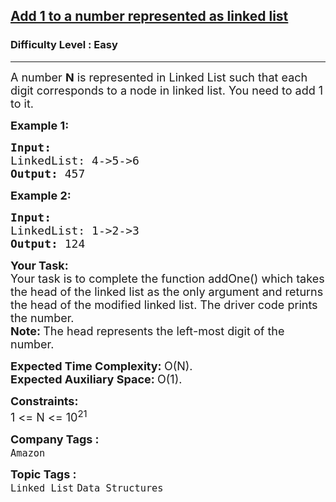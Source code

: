 <h2><a href="https://practice.geeksforgeeks.org/problems/add-1-to-a-number-represented-as-linked-list/1">Add 1 to a number represented as linked list</a></h2><h3>Difficulty Level : Easy</h3><hr><div class="problems_problem_content__Xm_eO"><p><span style="font-size: 18px;">A number&nbsp;<strong>N</strong>&nbsp;is represented in Linked List such that each digit corresponds to a node in linked list. You need to add 1 to it.</span></p>
<p><span style="font-size: 18px;"><strong>Example 1:</strong></span></p>
<pre><span style="font-size: 18px;"><strong>Input:
</strong>LinkedList: 4-&gt;5-&gt;6
<strong>Output: </strong>457&nbsp;</span>
</pre>
<p><span style="font-size: 18px;"><strong>Example 2:</strong></span></p>
<pre><span style="font-size: 18px;"><strong>Input:
</strong>LinkedList: 1-&gt;2-&gt;3
<strong>Output: </strong>124&nbsp;</span></pre>
<p><span style="font-size: 18px;"><strong>Your Task:</strong><br>Your task is to complete the function addOne() which takes the head of the linked list as the only argument and returns the head of the modified linked list. The driver code prints the number.<br><strong>Note:&nbsp;</strong>The head represents the left-most digit of the number.</span></p>
<p><span style="font-size: 18px;"><strong>Expected Time Complexity:&nbsp;</strong>O(N).<br><strong>Expected Auxiliary Space:&nbsp;</strong>O(1).</span></p>
<p><span style="font-size: 18px;"><strong>Constraints:</strong><br>1 &lt;= N &lt;= 10<sup>21</sup></span></p></div><p><span style=font-size:18px><strong>Company Tags : </strong><br><code>Amazon</code>&nbsp;<br><p><span style=font-size:18px><strong>Topic Tags : </strong><br><code>Linked List</code>&nbsp;<code>Data Structures</code>&nbsp;